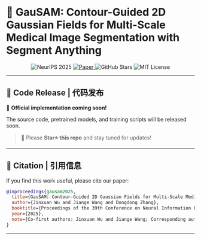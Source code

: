 # 🧠 GauSAM: Contour-Guided 2D Gaussian Fields for Multi-Scale Medical Image Segmentation with Segment Anything

<p align="center">
  <img src="https://img.shields.io/badge/NeurIPS-2025-blueviolet?style=for-the-badge" alt="NeurIPS 2025" />
  <a href="https://neurips.cc/virtual/2025/poster/119713" target="_blank">
    <img src="https://img.shields.io/badge/Paper-Available-blue?style=for-the-badge&logo=readme&logoColor=white" alt="Paper" />
  </a>
  <img src="https://img.shields.io/github/stars/WangJGG/GauSAM?style=for-the-badge&logo=github" alt="GitHub Stars" />
  <img src="https://img.shields.io/badge/License-MIT-orange?style=for-the-badge" alt="MIT License" />
</p>


---

## 🚀 Code Release | 代码发布

📢 **Official implementation coming soon!**  

The source code, pretrained models, and training scripts will be released soon.

> 🔖 Please **Star⭐ this repo** and stay tuned for updates!

---

## 📘 Citation | 引用信息

If you find this work useful, please cite our paper:

```bibtex
@inproceedings{gausam2025,
  title={GauSAM: Contour-Guided 2D Gaussian Fields for Multi-Scale Medical Image Segmentation with Segment Anything},
  author={Jinxuan Wu and Jiange Wang and Dongdong Zhang},
  booktitle={Proceedings of the 39th Conference on Neural Information Processing Systems (NeurIPS)},
  year={2025},
  note={Co-first authors: Jinxuan Wu and Jiange Wang; Corresponding author: Dongdong Zhang}
}
````

---



